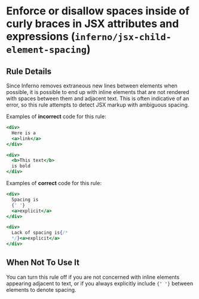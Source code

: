 # Enforce or disallow spaces inside of curly braces in JSX attributes and expressions (`inferno/jsx-child-element-spacing`)

<!-- end auto-generated rule header -->

## Rule Details

Since Inferno removes extraneous new lines between elements when possible, it is possible to end up with inline elements that are not rendered with spaces between them and adjacent text. This is often indicative of an error, so this rule attempts to detect JSX markup with ambiguous spacing.

Examples of **incorrect** code for this rule:

```jsx
<div>
  Here is a
  <a>link</a>
</div>
```

```jsx
<div>
  <b>This text</b>
  is bold
</div>
```

Examples of **correct** code for this rule:

```jsx
<div>
  Spacing is
  {' '}
  <a>explicit</a>
</div>
```

```jsx
<div>
  Lack of spacing is{/*
  */}<a>explicit</a>
</div>
```

## When Not To Use It

You can turn this rule off if you are not concerned with inline elements appearing adjacent to text,
or if you always explicitly include `{' '}` between elements to denote spacing.
